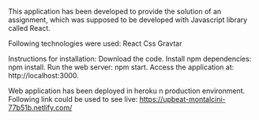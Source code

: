 This application has been developed to provide the solution of an assignment, which was supposed to be developed with Javascript library called React.

Following technologies were used:
React
Css
Gravtar

Instructions for installation:
Download the code.
Install npm dependencies: npm install.
Run the web server: npm start.
Access the application at: http://localhost:3000.

Web application has been deployed in heroku n production environment. Following link could be used to see live:
https://upbeat-montalcini-77b51b.netlify.com/
